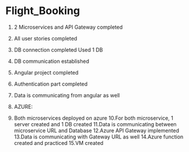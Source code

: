 # Flight_Booking

1. 2 Microservices and API Gateway completed
2. All user stories completed
3. DB connection completed Used 1 DB
4. DB communication established
5. Angular project completed
6. Authentication part completed
7. Data is communicating from angular as well

8. AZURE:
9. Both microservices deployed on azure
10.For both microservice, 1 server created and 1 DB created
11.Data is communicating between microservice URL and Database
12.Azure API Gateway implemented
13.Data is communicating with Gateway URL as well
14.Azure function created and practiced
15.VM created
   
